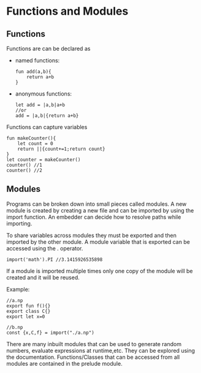 # Functions and Modules

## Functions
Functions are can be declared as 
* named functions:
    ```
    fun add(a,b){
        return a+b
    }
    ```
* anonymous functions:
    ```
    let add = |a,b|a+b
    //or
    add = |a,b|{return a+b}
    ```

Functions can capture variables
```
fun makeCounter(){
    let count = 0
    return ||{count+=1;return count}
}
let counter = makeCounter()
counter() //1
counter() //2
```

## Modules
Programs can be broken down into small pieces called modules. A new module is created by creating a new file and can be imported by using the import function. An embedder can decide how to resolve paths while importing.


To share variables across modules they must be exported and then imported by the other module.
A module variable that is exported can be accessed using the . operator.
```
import('math').PI //3.1415926535898
```
If a module is imported multiple times only one copy of the module will be created and it will be reused.

Example:
```
//a.np
export fun f(){}
export class C{}
export let x=0
```
```
//b.np
const {x,C,f} = import("./a.np")
```
There are many inbuilt modules that can be used to generate random numbers, evaluate expressions at runtime,etc. They can be explored using the documentation.
Functions/Classes that can be accessed from all modules are contained in the prelude module.